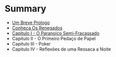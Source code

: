 # Summary

* [Um Breve Prologo](README.md)
* [Conheça Os Renegados](conheca_os_renegados.md)
* [Capitulo I - O Paranoico Semi-Fracassado](chapter1.md)
* Capitulo II - O Primeiro Pedaço de Papel
* Capitulo III - Poker
* Capitulo IV - Reflexões de uma Ressaca a Noite

